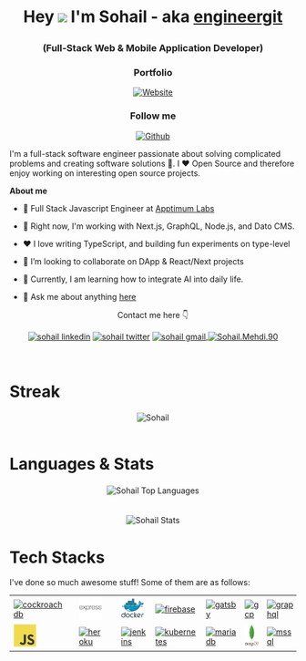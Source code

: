 <h1 align="center">
  
Hey <img src="https://raw.githubusercontent.com/iampavangandhi/iampavangandhi/master/gifs/Hi.gif" height="40px"> I'm Sohail - aka  [engineergit][website]
<h3 align="center">(Full-Stack Web & Mobile Application Developer)</h3>
</h1>
<div>

<div align="center">
  
### Portfolio

[![Website](https://img.shields.io/website?label=Sohail_Portfolio&style=for-the-badge&url=http://portfoliosohailraza.surge.sh)](http://portfoliosohailraza.surge.sh/)

### Follow me

[![Github](https://img.shields.io/github/followers/engineergit?label=Follow&style=social)](https://github.com/engineergit)

</div>


I'm a full-stack software engineer passionate about solving complicated problems and creating software solutions :robot:. I :heart: Open Source and therefore enjoy working on interesting open source projects.

**About me**

- 💼 Full Stack Javascript Engineer at [Apptimum Labs](https://apptimumlabs.com/)

- 🔭 Right now, I'm working with Next.js, GraphQL, Node.js, and Dato CMS.

- ❤️ I love writing TypeScript, and building fun experiments on type-level

- 👯 I’m looking to collaborate on DApp & React/Next projects 

- 🌱 Currently, I am learning how to integrate AI into daily life.

- 💬 Ask me about anything [here](https://github.com/engineergit/engineergit/issues)

<!--
**engineergit/engineergit** is a ✨ _special_ ✨ repository because its `README.md` (this file) appears on your GitHub profile.

Here are some ideas to get you started:

- 🔭 I’m currently working on ...
- 🌱 I’m currently learning ...
- 👯 I’m looking to collaborate on ...
- 🤔 I’m looking for help with ...
- 💬 Ask me about ...
- 📫 How to reach me: ...
- 😄 Pronouns: ...
- ⚡ Fun fact: ...
-->

<div align="center">
Contact me here 👇

<p align="center">

<a href="https://www.linkedin.com/in/sohail-id/" target="blank"><img align="center" src="https://raw.githubusercontent.com/rahuldkjain/github-profile-readme-generator/master/src/images/icons/Social/linked-in-alt.svg" alt="sohail linkedin" height="30" width="40" /></a>
<a href="https://twitter.com/sohailraza45" target="blank"><img align="center" src="https://raw.githubusercontent.com/rahuldkjain/github-profile-readme-generator/master/src/images/icons/Social/twitter.svg" alt="sohail twitter" height="30" width="40" /></a>
 <a href="mailto:sohailmalik059@gmail.com" target="_blank">
    <img align="center" src="https://upload.wikimedia.org/wikipedia/commons/4/4e/Gmail_Icon.png" alt="sohail gmail" height="30" width="30" />
</a>
<a href="https://www.facebook.com/Sohail.Mehdi.90/" target="blank"><img align="center" src="https://raw.githubusercontent.com/rahuldkjain/github-profile-readme-generator/master/src/images/icons/Social/facebook.svg" alt="Sohail.Mehdi.90" height="30" width="40" /></a>
</p>
</div>


<br/>
<h1>Streak</h1>
<div align="center"> 
<img align="center" src="https://github-readme-streak-stats.herokuapp.com/?user=engineergit&theme=highcontrast&line_height=20" alt="Sohail"/>
</div>

<br/>
<h1>Languages & Stats</h1>
<div align="center"> 
<div><img height=259 align="center" src="https://github-readme-stats.vercel.app/api/top-langs/?username=engineergit&layout=compact&hide=html&theme=tokyonight" alt="Sohail Top Languages" /></div>
<br />
<br />
<div><img align="center" src="https://github-readme-stats.vercel.app/api?username=engineergit&show_icons=true&theme=tokyonight" alt="Sohail Stats" /></div>
  
</div>

<h1>Tech Stacks</h1>
I've done so much awesome stuff! Some of them are as follows:
<p align="left">
  <table>
    <tr>
          <td>
        <a href="https://www.cockroachlabs.com/product/cockroachdb/" target="_blank">
          <img src="https://cdn.worldvectorlogo.com/logos/cockroachdb.svg" alt="cockroachdb" width="40" height="40"/>
        </a>
      </td>
      <td>
        <a href="https://emberjs.com/" target="_blank">
          <img src="https://raw.githubusercontent.com/devicons/devicon/master/icons/ember/ember-original-wordmark.svg" alt="ember" width="40" height="40"/>
        </a>
      </td>
      <td>
        <a href="https://expressjs.com" target="_blank">
          <img src="https://raw.githubusercontent.com/devicons/devicon/master/icons/express/express-original-wordmark.svg" alt="express" width="40" height="40"/>
        </a>
      </td>
      <td>
        <a href="https://d3js.org/" target="_blank">
          <img src="https://raw.githubusercontent.com/devicons/devicon/master/icons/d3js/d3js-original.svg" alt="d3js" width="40" height="40"/>
        </a>
      </td>
      <td>
        <a href="https://www.docker.com/" target="_blank">
          <img src="https://raw.githubusercontent.com/devicons/devicon/master/icons/docker/docker-original-wordmark.svg" alt="docker" width="40" height="40"/>
        </a>
      </td>
      <td>
        <a href="https://firebase.google.com/" target="_blank">
          <img src="https://www.vectorlogo.zone/logos/firebase/firebase-icon.svg" alt="firebase" width="40" height="40"/>
        </a>
      </td>
      <td>
        <a href="https://www.gatsbyjs.com/" target="_blank">
          <img src="https://www.vectorlogo.zone/logos/gatsbyjs/gatsbyjs-icon.svg" alt="gatsby" width="40" height="40"/>
        </a>
      </td>
      <td>
        <a href="https://cloud.google.com" target="_blank">
          <img src="https://www.vectorlogo.zone/logos/google_cloud/google_cloud-icon.svg" alt="gcp" width="40" height="40"/>
        </a>
      </td>
      <td>
        <a href="https://graphql.org" target="_blank">
          <img src="https://www.vectorlogo.zone/logos/graphql/graphql-icon.svg" alt="graphql" width="40" height="40"/>
        </a>
      </td>
      <td>
        <a href="https://ionicframework.com" target="_blank">
          <img src="https://upload.wikimedia.org/wikipedia/commons/d/d1/Ionic_Logo.svg" alt="ionic" width="40" height="40"/>
        </a>
      </td>
    </tr>
    <tr>
      <td>
        <a href="https://developer.mozilla.org/en-US/docs/Web/JavaScript" target="_blank">
          <img src="https://raw.githubusercontent.com/devicons/devicon/master/icons/javascript/javascript-original.svg" alt="javascript" width="40" height="40"/>
        </a>
      </td>
      <td>
        <a href="https://gulpjs.com" target="_blank">
          <img src="https://raw.githubusercontent.com/devicons/devicon/master/icons/gulp/gulp-plain.svg" alt="gulp" width="40" height="40"/>
        </a>
      </td>
      <td>
        <a href="https://heroku.com" target="_blank">
          <img src="https://www.vectorlogo.zone/logos/heroku/heroku-icon.svg" alt="heroku" width="40" height="40"/>
        </a>
      </td>
      <td>
        <a href="https://www.w3.org/html/" target="_blank">
          <img src="https://raw.githubusercontent.com/devicons/devicon/master/icons/html5/html5-original-wordmark.svg" alt="html5" width="40" height="40"/>
        </a>
      </td>
      <td>
        <a href="https://www.jenkins.io" target="_blank">
          <img src="https://www.vectorlogo.zone/logos/jenkins/jenkins-icon.svg" alt="jenkins" width="40" height="40"/>
        </a>
      </td>
     <td>  <a href="https://kubernetes.io" target="_blank"> <img src="https://www.vectorlogo.zone/logos/kubernetes/kubernetes-icon.svg" alt="kubernetes" width="40" height="40"/> </a> </td> 
  <td> <a href="https://mariadb.org/" target="_blank"> <img src="https://www.vectorlogo.zone/logos/mariadb/mariadb-icon.svg" alt="mariadb" width="40" height="40"/> </a> </td> 
  <td> <a href="https://www.mongodb.com/" target="_blank"> <img src="https://raw.githubusercontent.com/devicons/devicon/master/icons/mongodb/mongodb-original-wordmark.svg" alt="mongodb" width="40" height="40"/> </a> </td> 
  <td> <a href="https://www.microsoft.com/en-us/sql-server" target="_blank"> <img src="https://www.svgrepo.com/show/303229/microsoft-sql-server-logo.svg" alt="mssql" width="40" height="40"/> </a> </td> 
  <td> <a href="https://www.mysql.com/" target="_blank"> <img src="https://raw.githubusercontent.com/devicons/devicon/master/icons/mysql/mysql-original-wordmark.svg" alt="mysql" width="40" height="40"/> </a> </td>
</tr>
  </table>
</p>
<br/>
<br/>

[website]: http://portfoliosohailraza.surge.sh
</div>
